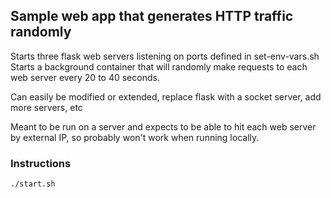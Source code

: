 ## Sample web app that generates HTTP traffic randomly

Starts three flask web servers listening on ports defined in set-env-vars.sh
Starts a background container that will randomly make requests to each web server every 20 to 40 seconds.

Can easily be modified or extended, replace flask with a socket server, add more servers, etc

Meant to be run on a server and expects to be able to hit each web server by external IP, so probably won't work when running locally.

### Instructions

```bash
./start.sh
```
